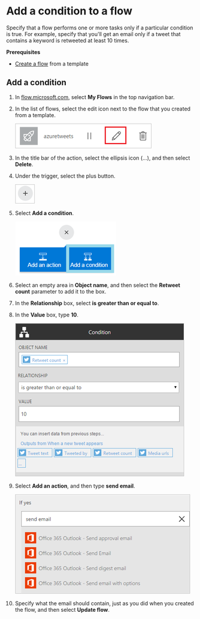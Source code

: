 <properties
    pageTitle="Add a condition to a flow | Microsoft Flow"
    description="Specify that a flow performs one or more tasks only if a particular condition is true."
    services=""
    suite="flow"
    documentationCenter="na"
    authors="stepsic-microsoft-com"
    manager="erikre"
    editor=""
    tags=""/>

<tags
   ms.service="flow"
   ms.devlang="na"
   ms.topic="article"
   ms.tgt_pltfrm="na"
   ms.workload="na"
   ms.date="04/08/2016"
   ms.author="stepsic"/>

# Add a condition to a flow #

Specify that a flow performs one or more tasks only if a particular condition is true. For example, specify that you'll get an email only if a tweet that contains a keyword is retweeted at least 10 times.

**Prerequisites**

- [Create a flow](https://flow.microsoft.com/documentation/get-started-logic-template/) from a template

## Add a condition ##

1. In [flow.microsoft.com](https://flow.microsoft.com), select **My Flows** in the top navigation bar.

1. In the list of flows, select the edit icon next to the flow that you created from a template.

    ![Icon to edit the azuretweets flow](./media/add-a-condition/edit-flow.png)

1. In the title bar of the action, select the ellipsis icon (...), and then select **Delete**.

1. Under the trigger, select the plus button.

    ![Icon to add an action or a condition](./media/add-a-condition/plus-button.png)

1. Select **Add a condition**.

    ![Condition button](./media/add-a-condition/add-condition.png)

1. Select an empty area in **Object name**, and then select the **Retweet count** parameter to add it to the box.

1. In the **Relationship** box, select **is greater than or equal to**.

1. In the **Value** box, type **10**.

    ![The OBJECT NAME box with a parameter in it](./media/add-a-condition/specify-condition.png)

1. Select **Add an action**, and then type **send email**.

    ![Add action inside](./media/add-a-condition/ifyes.png)

1. Specify what the email should contain, just as you did when you created the flow, and then select **Update flow**.
